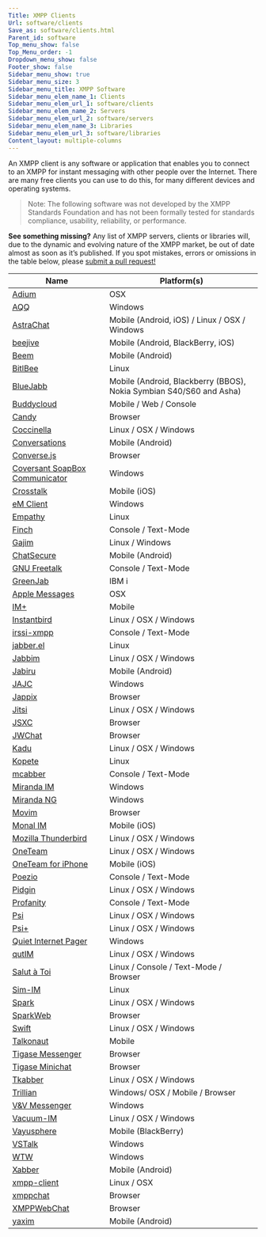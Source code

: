 ```yaml
---
Title: XMPP Clients
Url: software/clients
Save_as: software/clients.html
Parent_id: software
Top_menu_show: false
Top_Menu_order: -1
Dropdown_menu_show: false
Footer_show: false
Sidebar_menu_show: true
Sidebar_menu_size: 3
Sidebar_menu_title: XMPP Software
Sidebar_menu_elem_name_1: Clients
Sidebar_menu_elem_url_1: software/clients
Sidebar_menu_elem_name_2: Servers
Sidebar_menu_elem_url_2: software/servers
Sidebar_menu_elem_name_3: Libraries
Sidebar_menu_elem_url_3: software/libraries
Content_layout: multiple-columns
---
```



An XMPP client is any software or application that enables you to connect to an XMPP for instant messaging with other people over the Internet. There are many free clients you can use to do this, for many different devices and operating systems.

> Note: The following software was not developed by the XMPP Standards Foundation and has not been formally tested for standards compliance, usability, reliability, or performance.

__See something missing?__ Any list of XMPP servers, clients or libraries will, due to the dynamic and evolving nature of the XMPP market, be out of date almost as soon as it’s published. If you spot mistakes, errors or omissions in the table below, please [submit a pull request!](https://github.com/xsf/xmpp.org/edit/master/content/pages/software/clients.md)

| Name                           | Platform(s)                                           |
|--------------------------------|-------------------------------------------------------|
| [Adium](http://adium.im)                          | OSX                                                |
| [AQQ](http://aqq.eu)                            | Windows                                            |
| [AstraChat](http://astrachat.com)                      | Mobile (Android, iOS) / Linux / OSX / Windows                            |
| [beejive](http://beejive.com)                        | Mobile (Android, BlackBerry, iOS)                  |
| [Beem](http://beem-project.com)                           | Mobile (Android)                                   |
| [BitlBee](http://bitlbee.org)                        | Linux                                              |
| [BlueJabb](http://bluejabb.com)                       | Mobile (Android, Blackberry (BBOS), Nokia Symbian S40/S60 and Asha)      |
| [Buddycloud](http://buddycloud.com)                  | Mobile / Web / Console                                    |
| [Candy](https://candy-chat.github.io/candy/)                          | Browser                                                |
| [Coccinella](http://coccinella.im)                     | Linux / OSX / Windows                                  |
| [Conversations](https://github.com/siacs/Conversations)                  | Mobile (Android)              |
| [Converse.js](http://conversejs.org)                    | Browser                                                |
| [Coversant SoapBox Communicator](http://coversant.com) | Windows                                                |
| [Crosstalk](http://portablek.com)                      | Mobile (iOS)                                           |
| [eM Client](http://emclient.com)                      | Windows                                                |
| [Empathy](http://live.gnome.org)                        | Linux                                                  |
| [Finch](http://developer.pidgin.im)                          | Console / Text-Mode                                 |
| [Gajim](http://gajim.org)                          | Linux / Windows                                        |
| [ChatSecure](http://guardianproject.info)                     | Mobile (Android)                                  |
| [GNU Freetalk](https://gnufreetalk.github.io/)                   | Console / Text-Mode                                    |
| [GreenJab](http://bvstools.com)                       | IBM i                                                  |
| [Apple Messages](http://www.apple.com/ios/messages/)                          | OSX                                                   |
| [IM+](http://shapeservices.com)                            | Mobile                                                 |
| [Instantbird](http://instantbird.com)                    | Linux / OSX / Windows                                  |
| [irssi-xmpp](http://cybione.org)                     | Console / Text-Mode                                    |
| [jabber.el](http://emacs-jabber.sourceforge.net)                      | Linux                             |
| [Jabbim](http://jabbim.com)                         | Linux / OSX / Windows                                  |
| [Jabiru](http://jabiru.info)                         | Mobile (Android)                                       |
| [JAJC](http://jajc.jrudevels.org)                           | Windows                                                |
| [Jappix](http://jappix.org)                         | Browser                                                |
| [Jitsi](http://jitsi.org)       | Linux / OSX / Windows                                               |
| [JSXC](http://jsxc.org)                           | Browser                                                |
| [JWChat](http://stefan-strigler.de/jwchat)                         | Browser                                 |
| [Kadu](http://kadu.net)                           | Linux / OSX / Windows                                  |
| [Kopete](http://kopete.kde.org)                         | Linux                                                  |
| [mcabber](http://mcabber.com)                        | Console / Text-Mode                                    |
| [Miranda IM](http://miranda-im.org)                     | Windows                                                |
| [Miranda NG](http://miranda-ng.org)                     | Windows                                                |
| [Movim](https://movim.eu)                         | Browser                                                |
| [Monal IM](http://monal.im)                       | Mobile (iOS)                                           |
| [Mozilla Thunderbird](http://mozilla.org/thunderbird)            | Linux / OSX / Windows                       |
| [OneTeam](http://oneteam.im)                        | Linux / OSX / Windows                                  |
| [OneTeam for iPhone](http://oneteam.im)             | Mobile (iOS)                                           |
| [Poezio](http://poez.io)                           | Console / Text-Mode                                    |
| [Pidgin](http://pidgin.im)                         | Linux / OSX / Windows                                  |
| [Profanity](http://profanity.im)                      | Console / Text-Mode                                    |
| [Psi](http://psi-im.org)                            | Linux / OSX / Windows                                  |
| [Psi+](http://psi-plus.com)                           | Linux / OSX / Windows                                  |
| [Quiet Internet Pager](http://forum.qip.ru)     | Windows                                                |
| [qutIM](http://qutim.org)                          | Linux / OSX / Windows                                  |
| [Salut à Toi](https://salut-a-toi.org/)             | Linux / Console / Text-Mode / Browser                  |
| [Sim-IM](http://sim-im.org)                         | Linux                                                  |
| [Spark](http://igniterealtime.org)                          | Linux / OSX / Windows                                  |
| [SparkWeb](http://igniterealtime.org)                       | Browser                                                |
| [Swift](http://swift.im)                          | Linux / OSX / Windows                                  |
| [Talkonaut](http://talkonaut.com)                      | Mobile                                                 |
| [Tigase Messenger](http://tigase.org)               | Browser                                                |
| [Tigase Minichat](http://tigase.org)                | Browser                                                |
| [Tkabber](http://tkabber.jabber.ru)                        | Linux / OSX / Windows                                  |
| [Trillian](http://trillian.im)                       | Windows/ OSX / Mobile / Browser                        |
| [V&V Messenger](http://altertech.net)                  | Windows                                                |
| [Vacuum-IM](http://vacuum-im.org)                      | Linux / OSX / Windows                                  |
| [Vayusphere](http://vayusphere.com)                     | Mobile (BlackBerry)                                    |
| [VSTalk](http://codeplex.com)                         | Windows                                                |
| [WTW](http://k2t.eu)                            | Windows                                                |
| [Xabber](http://xabber.com)                         | Mobile (Android)                                       |
| [xmpp-client](https://github.com/agl/xmpp-client) | Linux / OSX |
| [xmppchat](http://babelmonkeys.de)                       | Browser                                                |
| [XMPPWebChat](http://code.google.com)                    | Browser                                                |
| [yaxim](http://yaxim.org)                          | Mobile (Android)                                       |
